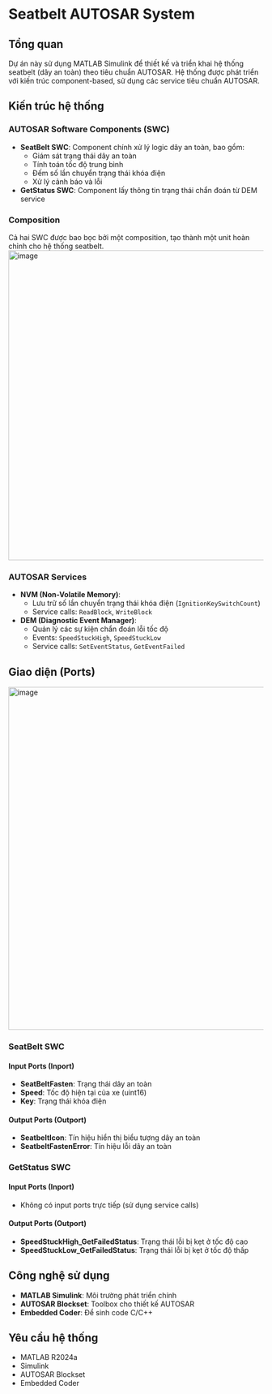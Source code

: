 # Seatbelt AUTOSAR System

## Tổng quan
Dự án này sử dụng MATLAB Simulink để thiết kế và triển khai hệ thống seatbelt (dây an toàn) theo tiêu chuẩn AUTOSAR. Hệ thống được phát triển với kiến trúc component-based, sử dụng các service tiêu chuẩn AUTOSAR.

## Kiến trúc hệ thống

### AUTOSAR Software Components (SWC)
- **SeatBelt SWC**: Component chính xử lý logic dây an toàn, bao gồm:
  - Giám sát trạng thái dây an toàn
  - Tính toán tốc độ trung bình
  - Đếm số lần chuyển trạng thái khóa điện
  - Xử lý cảnh báo và lỗi
- **GetStatus SWC**: Component lấy thông tin trạng thái chẩn đoán từ DEM service

### Composition
Cả hai SWC được bao bọc bởi một composition, tạo thành một unit hoàn chỉnh cho hệ thống seatbelt.
<img width="848" height="611" alt="image" src="https://github.com/user-attachments/assets/7595d0cd-6301-4709-bba7-c01549eaefa8" />

### AUTOSAR Services
- **NVM (Non-Volatile Memory)**: 
  - Lưu trữ số lần chuyển trạng thái khóa điện (`IgnitionKeySwitchCount`)
  - Service calls: `ReadBlock`, `WriteBlock`
- **DEM (Diagnostic Event Manager)**: 
  - Quản lý các sự kiện chẩn đoán lỗi tốc độ
  - Events: `SpeedStuckHigh`, `SpeedStuckLow`
  - Service calls: `SetEventStatus`, `GetEventFailed`

## Giao diện (Ports)
<img width="999" height="676" alt="image" src="https://github.com/user-attachments/assets/5dc7cf80-ab34-4d8c-8f74-b6794f32f597" />

### SeatBelt SWC

#### Input Ports (Inport)
- **SeatBeltFasten**: Trạng thái dây an toàn 
- **Speed**: Tốc độ hiện tại của xe (uint16) 
- **Key**: Trạng thái khóa điện

#### Output Ports (Outport)
- **SeatbeltIcon**: Tín hiệu hiển thị biểu tượng dây an toàn
- **SeatbeltFastenError**: Tín hiệu lỗi dây an toàn

### GetStatus SWC

#### Input Ports (Inport)
- Không có input ports trực tiếp (sử dụng service calls)

#### Output Ports (Outport)
- **SpeedStuckHigh_GetFailedStatus**: Trạng thái lỗi bị kẹt ở tốc độ cao 
- **SpeedStuckLow_GetFailedStatus**: Trạng thái lỗi bị kẹt ở tốc độ thấp

## Công nghệ sử dụng
- **MATLAB Simulink**: Môi trường phát triển chính
- **AUTOSAR Blockset**: Toolbox cho thiết kế AUTOSAR
- **Embedded Coder**: Để sinh code C/C++

## Yêu cầu hệ thống
- MATLAB R2024a
- Simulink
- AUTOSAR Blockset
- Embedded Coder
